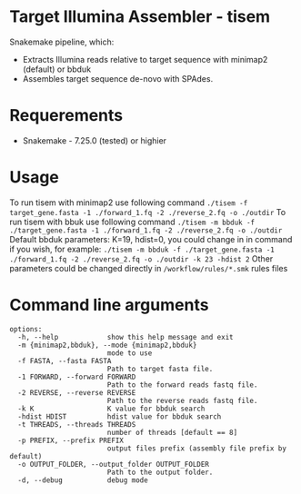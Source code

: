 # Target Illumina Assembler - tisem

Snakemake pipeline, which:
* Extracts Illumina reads relative to target sequence with minimap2 (default) or bbduk
* Assembles target sequence de-novo with SPAdes.

# Requerements
* Snakemake - 7.25.0 (tested) or highier

# Usage
To run tisem with minimap2 use following command
 `./tisem -f target_gene.fasta -1 ./forward_1.fq -2 ./reverse_2.fq -o ./outdir`
 To run tisem with bbuk use following command
 `./tisem -m bbduk -f ./target_gene.fasta -1 ./forward_1.fq -2 ./reverse_2.fq -o ./outdir`
Default bbduk parameters: K=19, hdist=0, you could change in in command if you wish, for example:
 `./tisem -m bbduk -f ./target_gene.fasta -1 ./forward_1.fq -2 ./reverse_2.fq -o ./outdir -k 23 -hdist 2`
Other parameters could be changed directly in `/workflow/rules/*.smk` rules files

# Command line arguments
```
options:
  -h, --help            show this help message and exit
  -m {minimap2,bbduk}, --mode {minimap2,bbduk}
                        mode to use
  -f FASTA, --fasta FASTA
                        Path to target fasta file.
  -1 FORWARD, --forward FORWARD
                        Path to the forward reads fastq file.
  -2 REVERSE, --reverse REVERSE
                        Path to the reverse reads fastq file.
  -k K                  K value for bbduk search
  -hdist HDIST          hdist value for bbduk search
  -t THREADS, --threads THREADS
                        number of threads [default == 8]
  -p PREFIX, --prefix PREFIX
                        output files prefix (assembly file prefix by default)
  -o OUTPUT_FOLDER, --output_folder OUTPUT_FOLDER
                        Path to the output folder.
  -d, --debug           debug mode
  ```
